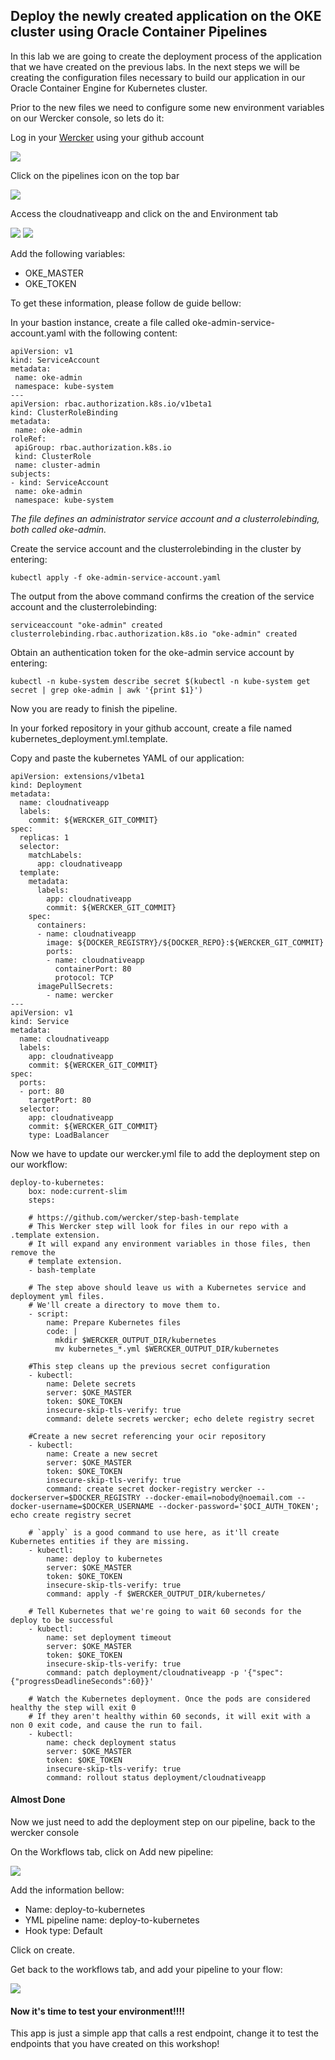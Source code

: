 ## Deploy the newly created application on the OKE cluster using Oracle Container Pipelines

In this lab we are going to create the deployment process of the application that we have created on the previous labs. In the next steps we will be creating the configuration files necessary to build our application in our Oracle Container Engine for Kubernetes cluster.

Prior to the new files we need to configure some new environment variables on our Wercker console, so lets do it:

Log in your [Wercker](app.wercker.com) using your github account

![](../lab400/images/wercker14.png)

Click on the pipelines icon on the top bar

![](images/wercker01.png)

Access the cloudnativeapp and click on the and Environment tab

![](images/wercker02.png)
![](images/wercker03.png)

Add the following variables:

* OKE_MASTER
* OKE_TOKEN

To get these information, please follow de guide bellow:

In your bastion instance, create a file called oke-admin-service-account.yaml with the following content:
 ```
 apiVersion: v1
kind: ServiceAccount
metadata:
  name: oke-admin
  namespace: kube-system
---
apiVersion: rbac.authorization.k8s.io/v1beta1
kind: ClusterRoleBinding
metadata:
  name: oke-admin
roleRef:
  apiGroup: rbac.authorization.k8s.io
  kind: ClusterRole
  name: cluster-admin
subjects:
- kind: ServiceAccount
  name: oke-admin
  namespace: kube-system
 ```

_The file defines an administrator service account and a clusterrolebinding, both called oke-admin._

Create the service account and the clusterrolebinding in the cluster by entering:
```
kubectl apply -f oke-admin-service-account.yaml 
```
The output from the above command confirms the creation of the service account and the clusterrolebinding:
```
serviceaccount "oke-admin" created
clusterrolebinding.rbac.authorization.k8s.io "oke-admin" created
```

Obtain an authentication token for the oke-admin service account by entering:
```
kubectl -n kube-system describe secret $(kubectl -n kube-system get secret | grep oke-admin | awk '{print $1}')
```

Now you are ready to finish the pipeline.

In your forked repository in your github account, create a file named kubernetes_deployment.yml.template.

Copy and paste the kubernetes YAML of our application:

```
apiVersion: extensions/v1beta1
kind: Deployment
metadata:
  name: cloudnativeapp
  labels:
    commit: ${WERCKER_GIT_COMMIT}
spec:
  replicas: 1
  selector:
    matchLabels:
      app: cloudnativeapp
  template:
    metadata:
      labels:
        app: cloudnativeapp
        commit: ${WERCKER_GIT_COMMIT}
    spec:
      containers:
      - name: cloudnativeapp
        image: ${DOCKER_REGISTRY}/${DOCKER_REPO}:${WERCKER_GIT_COMMIT}
        ports:
        - name: cloudnativeapp
          containerPort: 80
          protocol: TCP
      imagePullSecrets:
        - name: wercker
---
apiVersion: v1
kind: Service
metadata:
  name: cloudnativeapp
  labels:
    app: cloudnativeapp
    commit: ${WERCKER_GIT_COMMIT}
spec:
  ports:
  - port: 80
    targetPort: 80
  selector:
    app: cloudnativeapp
    commit: ${WERCKER_GIT_COMMIT}
    type: LoadBalancer
```

Now we have to update our wercker.yml file to add the deployment step on our workflow:

```
deploy-to-kubernetes:
    box: node:current-slim
    steps:

    # https://github.com/wercker/step-bash-template
    # This Wercker step will look for files in our repo with a .template extension.
    # It will expand any environment variables in those files, then remove the
    # template extension.
    - bash-template

    # The step above should leave us with a Kubernetes service and deployment yml files.
    # We'll create a directory to move them to.
    - script:
        name: Prepare Kubernetes files
        code: |
          mkdir $WERCKER_OUTPUT_DIR/kubernetes
          mv kubernetes_*.yml $WERCKER_OUTPUT_DIR/kubernetes

    #This step cleans up the previous secret configuration
    - kubectl:
        name: Delete secrets
        server: $OKE_MASTER
        token: $OKE_TOKEN
        insecure-skip-tls-verify: true
        command: delete secrets wercker; echo delete registry secret

    #Create a new secret referencing your ocir repository
    - kubectl:
        name: Create a new secret
        server: $OKE_MASTER
        token: $OKE_TOKEN
        insecure-skip-tls-verify: true
        command: create secret docker-registry wercker --dockerserver=$DOCKER_REGISTRY --docker-email=nobody@noemail.com --docker-username=$DOCKER_USERNAME --docker-password='$OCI_AUTH_TOKEN'; echo create registry secret
        
    # `apply` is a good command to use here, as it'll create Kubernetes entities if they are missing.
    - kubectl:
        name: deploy to kubernetes
        server: $OKE_MASTER
        token: $OKE_TOKEN
        insecure-skip-tls-verify: true
        command: apply -f $WERCKER_OUTPUT_DIR/kubernetes/

    # Tell Kubernetes that we're going to wait 60 seconds for the deploy to be successful
    - kubectl:
        name: set deployment timeout
        server: $OKE_MASTER
        token: $OKE_TOKEN
        insecure-skip-tls-verify: true
        command: patch deployment/cloudnativeapp -p '{"spec":{"progressDeadlineSeconds":60}}'

    # Watch the Kubernetes deployment. Once the pods are considered healthy the step will exit 0
    # If they aren't healthy within 60 seconds, it will exit with a non 0 exit code, and cause the run to fail.
    - kubectl:
        name: check deployment status
        server: $OKE_MASTER
        token: $OKE_TOKEN
        insecure-skip-tls-verify: true
        command: rollout status deployment/cloudnativeapp
```

#### Almost Done

Now we just need to add the deployment step on our pipeline, back to the wercker console

On the Workflows tab, click on Add new pipeline:

![](images/wercker04.png)

Add the information bellow:

* Name: deploy-to-kubernetes
* YML pipeline name: deploy-to-kubernetes
* Hook type: Default

Click on create.

Get back to the workflows tab, and add your pipeline to your flow:

![](images/wercker05.png)

#### Now it's time to test your environment!!!!

This app is just a simple app that calls a rest endpoint, change it to test the endpoints that you have created on this workshop!

